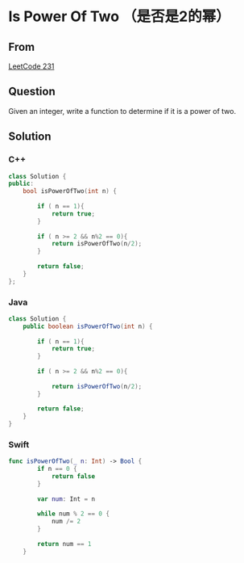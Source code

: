 # Is Power Of Two （是否是2的幂）



## From 

 [LeetCode 231](https://leetcode.com/problems/power-of-two/description/)



## Question

Given an integer, write a function to determine if it is a power of two.




## Solution  



### C++

```c++
class Solution {
public:
    bool isPowerOfTwo(int n) {
        
        if ( n == 1){
            return true;
        }
        
        if ( n >= 2 && n%2 == 0){
            return isPowerOfTwo(n/2);
        }
        
        return false;
    }
};
```

### Java

```java
class Solution {
    public boolean isPowerOfTwo(int n) {
        
        if ( n == 1){
            return true;
        }
        
        if ( n >= 2 && n%2 == 0){
            
            return isPowerOfTwo(n/2);
        }
        
        return false;
    }
}
```

### Swift

```swift
func isPowerOfTwo(_ n: Int) -> Bool {
        if n == 0 {
            return false
        }
        
        var num: Int = n
        
        while num % 2 == 0 {
            num /= 2
        }
        
        return num == 1 
    }
```
